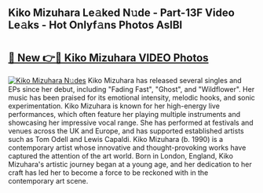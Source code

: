 ## Kiko Mizuhara Le𝚊ked N𝚞de - Part-13F Video Le𝚊ks - Hot Onlyf𝚊ns Photos AsIBl

# <h2><a href="http://ac11328.deff.icu/?id=Kiko+Mizuhara">🔗 New 👉🔴 Kiko Mizuhara VIDEO Photos</a></h2>

[![Kiko Mizuhara N𝚞des](https://i.imgur.com/rIISA9y.gif)](http://ac11328.deff.icu/?id=Kiko+Mizuhara)
Kiko Mizuhara has released several singles and EPs since her debut, including "Fading Fast", "Ghost", and "Wildflower". Her music has been praised for its emotional intensity, melodic hooks, and sonic experimentation. Kiko Mizuhara is known for her high-energy live performances, which often feature her playing multiple instruments and showcasing her impressive vocal range. She has performed at festivals and venues across the UK and Europe, and has supported established artists such as Tom Odell and Lewis Capaldi. Kiko Mizuhara (b. 1990) is a contemporary artist whose innovative and thought-provoking works have captured the attention of the art world. Born in London, England, Kiko Mizuhara's artistic journey began at a young age, and her dedication to her craft has led her to become a force to be reckoned with in the contemporary art scene.
